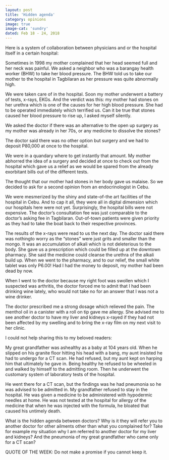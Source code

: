 ```yaml
---
layout: post
title: 'Hidden agenda'
category: opinions
image: true
image-cat: 'sundry'
dated: Feb 18 - 24, 2018
---
```


Here is a system of collaboration between physicians and or the hospital itself in a certain hospital:

Sometimes in 1998 my mother complained that her head seemed full and her neck was painful. We asked a neighbor who was a barangay health worker (BHW) to take her blood pressure. The BHW told us to take our mother to the hospital in Tagbilaran as her pressure was quite abnormally high.

We were taken care of in the hospital. Soon my mother underwent a battery of tests, x-rays, EKGs. And the verdict was this: my mother had stones on her urethra which is one of the causes for her high blood pressure. She had to be operated immediately which terrified us. Can it be true that stones caused her blood pressure to rise up, I asked myself silently.

We asked the doctor if there was an alternative to the open up surgery as my mother was already in her 70s, or any medicine to dissolve the stones?

The doctor said there was no other option but surgery and we had to deposit P80,000 at once to the hospital.

We were in a quandary where to get instantly that amount. My mother abhorred the idea of a surgery and decided at once to check out from the hospital which gave us a relief as we would be spared from the already exorbitant bills out of the different tests.

The thought that our mother had stones in her body gave us malaise. So we decided to ask for a second opinion from an endocrinologist in Cebu.

We were mesmerized by the shiny and state-of-the art facilities of the hospital in Cebu. And to cap it all, they were all in digital dimension which our hospitals here were not yet. Surprisingly, the hospital bills were not expensive. The doctor’s consultation fee was just comparable to the doctor’s asking fee in Tagbilaran. Out-of-town patients were given priority as they had to take the boat back to their respective provinces.

The results of the x-rays were read to us the next day. The doctor said there was nothingto worry as the “stones” were just grits and smaller than the mongo. It was an accumulation of alkali which is not deleterious to the body. She gave us a prescription which could be filled up at the downtown pharmacy. She said the medicine could cleanse the urethra of the alkali build up. When we went to the pharmacy, and to our relief, the small white tablet was only P6.00!
Had I had the money to deposit, my mother had been dead by now.

When I went to the doctor because my right foot was swollen which I suspected was arthritis, the doctor forced me to admit that I had been drinking wine lately, who would not take no for an answer that I was not a wine drinker.

The doctor prescribed me a strong dosage which relieved the pain. The menthol oil in a canister with a roll on tip gave me allergy. She advised me to see another doctor to have my liver and kidneys x-rayed if they had not been affected by my swelling and to bring the x-ray film on my next visit to her clinic. 

I could not help sharing this to my beloved readers:

My great grandfather was ashealthy as a baby at 104 years old. When he slipped on his granite floor hitting his head with a bang, my aunt insisted he had to undergo for a CT scan. He had refused, but my aunt kept on harping him that ultimately he gave in. Being healthy he refused to be wheeled in and walked by himself to the admitting room. Then he underwent the customary system of laboratory tests of the hospital.

He went there for a CT scan, but the findings was he had pneumonia so he was advised to be admitted in. My grandfather refused to stay in the hospital. He was given a medicine to be administered with hypodermic needles at home. He was not tested at the hospital for allergy of the medicine that when he was injected with the formula, he bloated that caused his untimely death.

What is the hidden agenda between doctors? Why is it they will refer you to another doctor for other ailments other than what you complained for? Take for example my situation why I am referred to another doctor for my liver and kidneys?  And the pneumonia of my great grandfather who came only for a CT scan?

QUOTE OF THE WEEK: Do not make a promise if you cannot keep it.